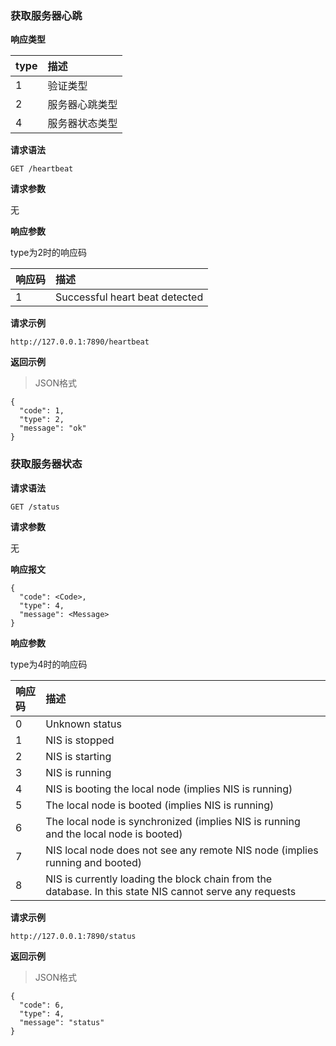 ### 获取服务器心跳

**响应类型**

|type|描述|
|:---|:---|
|1|验证类型|
|2|服务器心跳类型|
|4|服务器状态类型|

**请求语法**

```
GET /heartbeat
```

**请求参数**

无

**响应参数**

type为2时的响应码

|响应码|描述|
|:---|:---|
|1|Successful heart beat detected|

**请求示例**

```
http://127.0.0.1:7890/heartbeat
```

**返回示例**

>JSON格式

```
{
  "code": 1,
  "type": 2,
  "message": "ok"
}
```

### 获取服务器状态

**请求语法**

```
GET /status
```

**请求参数**

无

**响应报文**

```
{
  "code": <Code>,
  "type": 4,
  "message": <Message>
}
```

**响应参数**

type为4时的响应码

|响应码|描述|
|:---|:---|
|0|Unknown status|
|1|NIS is stopped|
|2|NIS is starting|
|3|NIS is running|
|4|NIS is booting the local node (implies NIS is running)|
|5|The local node is booted (implies NIS is running)|
|6|The local node is synchronized (implies NIS is running and the local node is booted)|
|7|NIS local node does not see any remote NIS node (implies running and booted)|
|8|NIS is currently loading the block chain from the database. In this state NIS cannot serve any requests|

**请求示例**

```
http://127.0.0.1:7890/status
```

**返回示例**

>JSON格式

```
{
  "code": 6,
  "type": 4,
  "message": "status"
}
```
